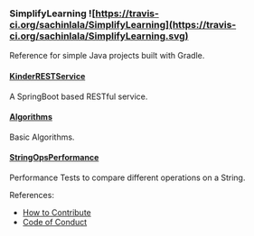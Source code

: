 ### SimplifyLearning ![https://travis-ci.org/sachinlala/SimplifyLearning](https://travis-ci.org/sachinlala/SimplifyLearning.svg) 
Reference for simple Java projects built with Gradle.

#### [KinderRESTService](KinderRESTService)
A SpringBoot based RESTful service.

#### [Algorithms](Algorithms)
Basic Algorithms.

#### [StringOpsPerformance](StringOpsPerformance)
Performance Tests to compare different operations on a String.

References:
* [How to Contribute](CONTRIBUTING)
* [Code of Conduct](https://www.contributor-covenant.org/version/1/4/code-of-conduct/)
